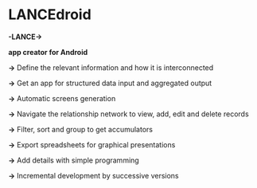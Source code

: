 # LANCEdroid

**-LANCE->**
 
**app creator for Android**

**->** Define the relevant information and how it is interconnected

**->** Get an app for structured data input and aggregated output

**->** Automatic screens generation

**->** Navigate the relationship network to view, add, edit and delete records

**->** Filter, sort and group to get accumulators

**->** Export spreadsheets for graphical presentations

**->** Add details with simple programming

**->** Incremental development by successive versions
